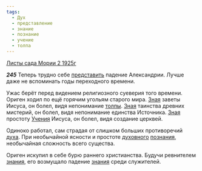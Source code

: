 ```yaml
---
tags:
  - Дух
  - представление
  - знание
  - познание
  - учение
  - толпа
---
```


[Листы сада Мории 2 1925г](https://127.0.0.1:4002/agni/1925)

___245___
Теперь трудно себе [представить](../../../tags/#представление) падение Александрии. Лучше даже не вспоминать годы переходного времени.   

Ужас берёт перед видением религиозного суеверия того времени. Ориген ходил по ещё горячим угольям старого мира. [Зная](../../../tags/#познание) заветы Иисуса, он болел, видя непонимание [толпы](../../../tags/#толпа). [Зная](../../../tags/#познание) таинства древних мистерий, он болел, видя непонимание единства Источника. [Зная](../../../tags/#познание) простоту [Учения](../../../tags/#учение) Иисуса, он болел, видя создание церквей.   

Одиноко работал, сам страдая от слишком больших противоречий [духа](../../../tags/#Дух). При необычайной ясности и простоте [духовного](../../../tags/#Дух) [познания](../../../tags/#познание), необычайная сложность всего существа.   

Ориген искупил в себе бурю раннего христианства. Будучи ревнителем [знания](../../../tags/#знание), его возмущало падение [знания](../../../tags/#знание) среди служителей.   

